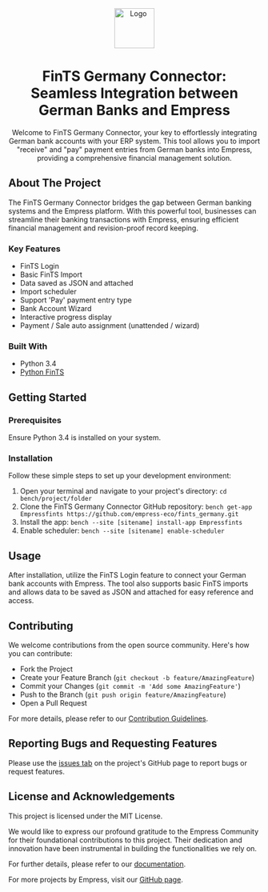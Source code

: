 
<div align="center">

<img src="https://grow.empress.eco/uploads/default/original/2X/1/1f1e1044d3864269d2a613577edb9763890422ab.png" alt="Logo" width="80" height="80">

# FinTS Germany Connector: Seamless Integration between German Banks and Empress

Welcome to FinTS Germany Connector, your key to effortlessly integrating German bank accounts with your ERP system. This tool allows you to import "receive" and "pay" payment entries from German banks into Empress, providing a comprehensive financial management solution.


</div>

## About The Project

The FinTS Germany Connector bridges the gap between German banking systems and the Empress platform. With this powerful tool, businesses can streamline their banking transactions with Empress, ensuring efficient financial management and revision-proof record keeping. 

### Key Features

- FinTS Login
- Basic FinTS Import
- Data saved as JSON and attached
- Import scheduler
- Support 'Pay' payment entry type
- Bank Account Wizard
- Interactive progress display
- Payment / Sale auto assignment (unattended / wizard)

### Built With

- Python 3.4
- [Python FinTS](https://github.com/raphaelm/python-fints)

## Getting Started

### Prerequisites

Ensure Python 3.4 is installed on your system.

### Installation

Follow these simple steps to set up your development environment:

1. Open your terminal and navigate to your project's directory: `cd bench/project/folder`
2. Clone the FinTS Germany Connector GitHub repository: `bench get-app Empressfints https://github.com/empress-eco/fints_germany.git`
3. Install the app: `bench --site [sitename] install-app Empressfints`
4. Enable scheduler: `bench --site [sitename] enable-scheduler`

## Usage

After installation, utilize the FinTS Login feature to connect your German bank accounts with Empress. The tool also supports basic FinTS imports and allows data to be saved as JSON and attached for easy reference and access.

## Contributing

We welcome contributions from the open source community. Here's how you can contribute:

- Fork the Project
- Create your Feature Branch (`git checkout -b feature/AmazingFeature`)
- Commit your Changes (`git commit -m 'Add some AmazingFeature'`)
- Push to the Branch (`git push origin feature/AmazingFeature`)
- Open a Pull Request

For more details, please refer to our [Contribution Guidelines](https://github.com/empress-eco/fints_germany/blob/main/CONTRIBUTING.md).

## Reporting Bugs and Requesting Features

Please use the [issues tab](https://github.com/empress-eco/fints_germany/issues) on the project's GitHub page to report bugs or request features.

## License and Acknowledgements

This project is licensed under the MIT License.

We would like to express our profound gratitude to the Empress Community for their foundational contributions to this project. Their dedication and innovation have been instrumental in building the functionalities we rely on. 

For further details, please refer to our [documentation](https://grow.empress.eco/).

For more projects by Empress, visit our [GitHub page](https://github.com/empress-eco/).
